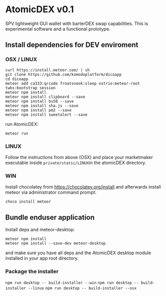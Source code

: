# AtomicDEX v0.1

SPV lightweight GUI wallet with barterDEX swap capabilities. This is experimental software and a functional prototype.


## Install dependencies for DEV enviroment

### OSX / LINUX

```
curl https://install.meteor.com/ | sh
git clone https://github.com/komodoplatform/dicoapp
cd dicoapp
meteor add ca333:qrcode froatsnook:sleep ostrio:meteor-root twbs:bootstrap session
meteor npm install
meteor npm install clipboard --save
meteor npm install bs58 --save
meteor npm install sha.js --save
meteor npm install pm2 --save
meteor npm install sweetalert --save
```

run AtomicDEX:
```
meteor run
```

### LINUX

Follow the instructions from above (OSX) and place your marketmaker executable inside `private/static/LINUX`in the atomicDEX directory.

### WIN

Install chocolatey from https://chocolatey.org/install and afterwards install meteor via administrator command prompt:

`choco install meteor`

## Bundle enduser application

Install deps and meteor-desktop:
```
meteor npm install
meteor npm install --save-dev meteor-desktop
```
and make sure you have all deps and the AtomicDEX desktop module installed in your app root directory.

### Package the installer


`npm run desktop -- build-installer --win`
`npm run desktop -- build-installer --linux`
`npm run desktop -- build-installer --osx`

